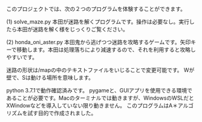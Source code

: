 このプロジェクトでは、次の２つのプログラムを体験することができます。

(1) solve_maze.py
本田が迷路を解くプログラムです。操作は必要なし。実行したら本田が迷路を解く様をじっくりご覧ください。

(2) honda_oni_aster.py
本田鬼から逃げつつ迷路を攻略するゲームです。矢印キーで移動します。本田は処理落ちにより減速するので、それを利用すると攻略しやすいです。

迷路の形状は/mapの中のテキストファイルをいじることで変更可能です。
Wが壁で、Sは動ける場所を意味します。

python 3.7.1で動作確認済みです。
pygameと、GUIアプリを使用できる環境であることが必要です。Macのターミナルでは動きますが、WindowsのWSLだとXWindowなどを導入していない限り動きません。
このプログラムはA＊アルゴリズムを試す目的で作成されました。


